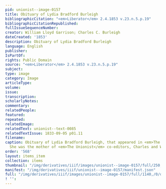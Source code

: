 ```yaml
---
pid: unionist--image-0157
title: Obituary of Lydia Bradford Burleigh
bibliographicCitation: "<em>Liberator</em> 2.4.1853 v.23.n.5.p.19"
bibliographicCitationRepublished: 
fullIssueSequenceNumber: 
creator: William Lloyd Garrison; Charles C. Burleigh
dateCreated: '1853'
description: Obituary of Lydia Bradford Burleigh
language: English
publisher: 
IsPartOf: 
rights: Public Domain
source: "<em>Liberator</em> 2.4.1853 v.23.n.5.p.19"
subject: 
type: image
category: Image
articleType: 
volume: 
issue: 
transcription: 
scholarlyNotes: 
commentary: 
relatedPeople: 
featured: 
repeated: 
relatedImage: 
relatedText: unionist--text-0085
relatedTextIssue: 1833-09-05 p01.11
filename: 
caption: Obituary of Lydia Bradford Burleigh, that appeared in <em>The Liberator</em>.
  She was the mother of <em>The Unionist</em> co-editors, Charles and William Burleigh.
order: '568'
layout: items_item
collection: items
thumbnail: "/img/derivatives/iiif/images/unionist--image-0157/full/250,/0/default.jpg"
manifest: "/img/derivatives/iiif/unionist--image-0157/manifest.json"
full: "/img/derivatives/iiif/images/unionist--image-0157/full/1140,/0/default.jpg"
! '': 
---
```

